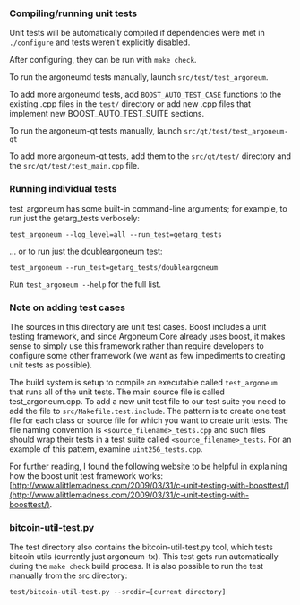 ### Compiling/running unit tests

Unit tests will be automatically compiled if dependencies were met in `./configure`
and tests weren't explicitly disabled.

After configuring, they can be run with `make check`.

To run the argoneumd tests manually, launch `src/test/test_argoneum`.

To add more argoneumd tests, add `BOOST_AUTO_TEST_CASE` functions to the existing
.cpp files in the `test/` directory or add new .cpp files that
implement new BOOST_AUTO_TEST_SUITE sections.

To run the argoneum-qt tests manually, launch `src/qt/test/test_argoneum-qt`

To add more argoneum-qt tests, add them to the `src/qt/test/` directory and
the `src/qt/test/test_main.cpp` file.

### Running individual tests

test_argoneum has some built-in command-line arguments; for
example, to run just the getarg_tests verbosely:

    test_argoneum --log_level=all --run_test=getarg_tests

... or to run just the doubleargoneum test:

    test_argoneum --run_test=getarg_tests/doubleargoneum

Run `test_argoneum --help` for the full list.

### Note on adding test cases

The sources in this directory are unit test cases.  Boost includes a
unit testing framework, and since Argoneum Core already uses boost, it makes
sense to simply use this framework rather than require developers to
configure some other framework (we want as few impediments to creating
unit tests as possible).

The build system is setup to compile an executable called `test_argoneum`
that runs all of the unit tests.  The main source file is called
test_argoneum.cpp. To add a new unit test file to our test suite you need 
to add the file to `src/Makefile.test.include`. The pattern is to create 
one test file for each class or source file for which you want to create 
unit tests.  The file naming convention is `<source_filename>_tests.cpp` 
and such files should wrap their tests in a test suite 
called `<source_filename>_tests`. For an example of this pattern, 
examine `uint256_tests.cpp`.

For further reading, I found the following website to be helpful in
explaining how the boost unit test framework works:
[http://www.alittlemadness.com/2009/03/31/c-unit-testing-with-boosttest/](http://www.alittlemadness.com/2009/03/31/c-unit-testing-with-boosttest/).

### bitcoin-util-test.py

The test directory also contains the bitcoin-util-test.py tool, which tests bitcoin utils (currently just argoneum-tx). This test gets run automatically during the `make check` build process. It is also possible to run the test manually from the src directory:

```
test/bitcoin-util-test.py --srcdir=[current directory]

```